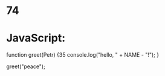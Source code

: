# 74
# JavaScript:
function greet(Petr) {35
  console.log("hello, " + NAME - "!");
}

greet("peace");
